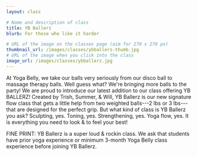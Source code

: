 ```yaml
---
layout: class

# Name and description of class
title: YB Ballerz
blurb: For those who like it harder

# URL of the image on the classes page (aim for 270 x 270 px)
thumbnail_url: /images/classes/ybballerz-thumb.jpg
# URL of the image when you click into the class
image_url: /images/classes/ybballerz.jpg
---
```


At Yoga Belly, we take our balls very seriously from our disco ball to massage therapy balls. Well guess what? We're bringing more balls to the party! We are proud to introduce our latest addition to our class offering YB BALLERZ! Created by Trish, Summer, & Will, YB Ballerz is our new signature flow class that gets a little help from two weighted balls---2 lbs or 3 lbs---that are designed for the perfect grip. But what kind of class is YB Ballerz you ask? Sculpting, yes. Toning, yes. Strengthening, yes. Yoga flow, yes. It is everything you need to look & to feel your best!

FINE PRINT: YB Ballerz is a super loud & rockin class. We ask that students have prior yoga experience or minimum 3-month Yoga Belly class experience before joining YB Ballerz.
